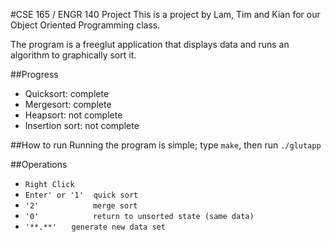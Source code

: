 #CSE 165 / ENGR 140 Project
This is a project by Lam, Tim and Kian for our Object Oriented Programming class.

The program is a freeglut application that displays data and runs an algorithm to graphically sort it.

##Progress
- Quicksort: complete
- Mergesort: complete
- Heapsort: not complete
- Insertion sort: not complete

##How to run
Running the program is simple; type `make`, then run `./glutapp`

##Operations
- ```Right Click```
- ```Enter' or '1'```
&nbsp;&nbsp;
```quick sort```
- ```'2'```
&nbsp;&nbsp;&nbsp;&nbsp;&nbsp;&nbsp;&nbsp;&nbsp;&nbsp;&nbsp;&nbsp;&nbsp;&nbsp;&nbsp;&nbsp;&nbsp;&nbsp;&nbsp;&nbsp;&nbsp;
```merge sort```
- ```'0'```
&nbsp;&nbsp;&nbsp;&nbsp;&nbsp;&nbsp;&nbsp;&nbsp;&nbsp;&nbsp;&nbsp;&nbsp;&nbsp;&nbsp;&nbsp;&nbsp;&nbsp;&nbsp;&nbsp;&nbsp;
```return to unsorted state (same data)```
- ```'**.**'```
&nbsp;&nbsp;&nbsp;&nbsp;
```generate new data set```

